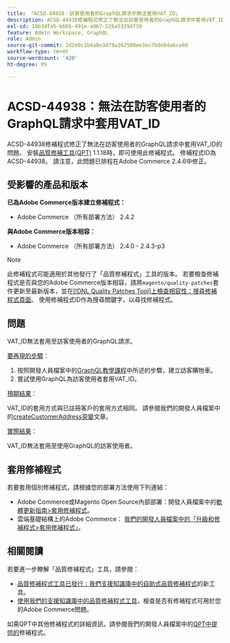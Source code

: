 ```yaml
---
title: 「ACSD-44938：訪客使用者的GraphQL請求中無法套用VAT_ID」
description: ACSD-44938修補程式修正了無法在訪客使用者的GraphQL請求中套用VAT_ID的問題。 安裝[Quality Patches Tool (QPT)](/help/announcements/adobe-commerce-announcements/magento-quality-patches-released-new-tool-to-self-serve-quality-patches.md) 1.1.18後，即可使用此修補程式。 修補程式ID為ACSD-44938。 請注意，此問題已排程在Adobe Commerce 2.4.6中修正。
exl-id: 18b3dfa5-b666-491e-a067-526a53294f39
feature: Admin Workspace, GraphQL
role: Admin
source-git-commit: 1d2e0c1b4a8e3d79a362500ee3ec7bde84a6ce0d
workflow-type: tm+mt
source-wordcount: '420'
ht-degree: 0%

---
```


# ACSD-44938：無法在訪客使用者的GraphQL請求中套用VAT_ID

ACSD-44938修補程式修正了無法在訪客使用者的GraphQL請求中套用VAT_ID的問題。 安裝[品質修補工具(QPT)](/help/announcements/adobe-commerce-announcements/magento-quality-patches-released-new-tool-to-self-serve-quality-patches.md) 1.1.18時，即可使用此修補程式。 修補程式ID為ACSD-44938。 請注意，此問題已排程在Adobe Commerce 2.4.6中修正。

## 受影響的產品和版本

**已為Adobe Commerce版本建立修補程式：**

* Adobe Commerce （所有部署方法） 2.4.2

**與Adobe Commerce版本相容：**

* Adobe Commerce （所有部署方法） 2.4.0 - 2.4.3-p3

>[!NOTE]
>
>此修補程式可能適用於其他發行了「品質修補程式」工具的版本。 若要檢查修補程式是否與您的Adobe Commerce版本相容，請將`magento/quality-patches`套件更新至最新版本，並在[[!DNL Quality Patches Tool]上檢查相容性：搜尋修補程式頁面](https://devdocs.magento.com/quality-patches/tool.html#patch-grid)。 使用修補程式ID作為搜尋關鍵字，以尋找修補程式。

## 問題

VAT_ID無法套用至訪客使用者的GraphQL請求。

<u>要再現的步驟</u>：

1. 按照開發人員檔案中的[GraphQL教學課程](https://devdocs.magento.com/guides/v2.4/graphql/tutorials/checkout/checkout-shopping-cart.html)中所述的步驟，建立訪客購物車。
1. 嘗試使用GraphQL為訪客使用者套用VAT_ID。

<u>預期結果</u>：

VAT_ID的套用方式與已註冊客戶的套用方式相同。 請參閱我們的開發人員檔案中的[createCustomerAddress突變](https://devdocs.magento.com/guides/v2.4/graphql/mutations/create-customer-address.html)文章。

<u>實際結果</u>：

VAT_ID無法套用至使用GraphQL的訪客使用者。

## 套用修補程式

若要套用個別修補程式，請根據您的部署方法使用下列連結：

* Adobe Commerce或Magento Open Source內部部署：開發人員檔案中的[軟體更新指南>套用修補程式](https://devdocs.magento.com/guides/v2.4/comp-mgr/patching/mqp.html)。
* 雲端基礎結構上的Adobe Commerce： [我們的開發人員檔案中的「升級和修補程式>套用修補程式」](https://devdocs.magento.com/cloud/project/project-patch.html)。

## 相關閱讀

若要進一步瞭解「品質修補程式」工具，請參閱：

* [品質修補程式工具已發行：我們支援知識庫中的自助式品質修補程式](/help/announcements/adobe-commerce-announcements/magento-quality-patches-released-new-tool-to-self-serve-quality-patches.md)的新工具。
* [使用我們的支援知識庫中的品質修補程式工具](/help/support-tools/patches-available-in-qpt-tool/check-patch-for-magento-issue-with-magento-quality-patches.md)，檢查是否有修補程式可用於您的Adobe Commerce問題。

如需QPT中其他修補程式的詳細資訊，請參閱我們的開發人員檔案中的[QPT中提供的](https://devdocs.magento.com/quality-patches/tool.html#patch-grid)修補程式。
